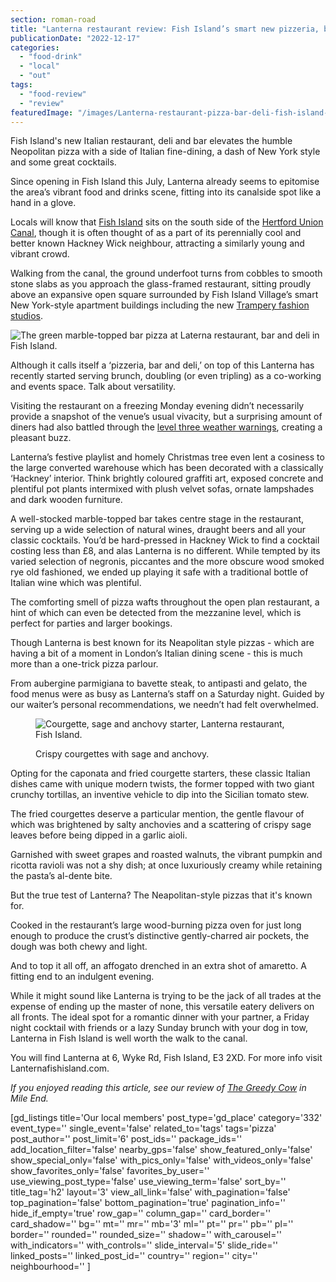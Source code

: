 ```yaml
---
section: roman-road
title: "Lanterna restaurant review: Fish Island’s smart new pizzeria, bar and deli"
publicationDate: "2022-12-17"
categories: 
  - "food-drink"
  - "local"
  - "out"
tags: 
  - "food-review"
  - "review"
featuredImage: "/images/Lanterna-restaurant-pizza-bar-deli-fish-island-5.jpg"
---
```


Fish Island's new Italian restaurant, deli and bar elevates the humble Neopolitan pizza with a side of Italian fine-dining, a dash of New York style and some great cocktails.

Since opening in Fish Island this July, Lanterna already seems to epitomise the area’s vibrant food and drinks scene, fitting into its canalside spot like a hand in a glove. 

Locals will know that [Fish Island](https://romanroadlondon.com/history-fish-island/) sits on the south side of the [Hertford Union Canal](https://romanroadlondon.com/hertford-union-canal-history-victoria-park/), though it is often thought of as a part of its perennially cool and better known Hackney Wick neighbour, attracting a similarly young and vibrant crowd. 

Walking from the canal, the ground underfoot turns from cobbles to smooth stone slabs as you approach the glass-framed restaurant, sitting proudly above an expansive open square surrounded by Fish Island Village’s smart New York-style apartment buildings including the new [Trampery fashion studios](https://thetrampery.com/spaces/workspaces/fish-island/).

![The green marble-topped bar pizza at Laterna restaurant, bar and deli in Fish Island.](/images/Lanterna-restaurant-pizza-bar-deli-fish-island-4-1024x683.jpg)

Although it calls itself a ‘pizzeria, bar and deli,’ on top of this Lanterna has recently started serving brunch, doubling (or even tripling) as a co-working and events space. Talk about versatility. 

Visiting the restaurant on a freezing Monday evening didn’t necessarily provide a snapshot of the venue’s usual vivacity, but a surprising amount of diners had also battled through the [level three weather warnings](https://romanroadlondon.com/cold-weather-warm-hubs-banks-bow-mile-end-fish-island-hackney-wick-globe-town/), creating a pleasant buzz. 

Lanterna’s festive playlist and homely Christmas tree even lent a cosiness to the large converted warehouse which has been decorated with a classically ‘Hackney’ interior. Think brightly coloured graffiti art, exposed concrete and plentiful pot plants intermixed with plush velvet sofas, ornate lampshades and dark wooden furniture. 

A well-stocked marble-topped bar takes centre stage in the restaurant, serving up a wide selection of natural wines, draught beers and all your classic cocktails. You’d be hard-pressed in Hackney Wick to find a cocktail costing less than £8, and alas Lanterna is no different. While tempted by its varied selection of negronis, piccantes and the more obscure wood smoked rye old fashioned, we ended up playing it safe with a traditional bottle of Italian wine which was plentiful.  

The comforting smell of pizza wafts throughout the open plan restaurant, a hint of which can even be detected from the mezzanine level, which is perfect for parties and larger bookings. 

Though Lanterna is best known for its Neapolitan style pizzas - which are having a bit of a moment in London’s Italian dining scene - this is much more than a one-trick pizza parlour. 

From aubergine parmigiana to bavette steak, to antipasti and gelato, the food menus were as busy as Lanterna’s staff on a Saturday night. Guided by our waiter’s personal recommendations, we needn’t had felt overwhelmed. 

<figure>

![Courgette, sage and anchovy starter, Lanterna restaurant, Fish Island.](/images/Lanterna-restaurant-courgettes-anchovy-sage-dish-1024x683.jpg)

<figcaption>

Crispy courgettes with sage and anchovy.

</figcaption>

</figure>

Opting for the caponata and fried courgette starters, these classic Italian dishes came with unique modern twists, the former topped with two giant crunchy tortillas, an inventive vehicle to dip into the Sicilian tomato stew. 

The fried courgettes deserve a particular mention, the gentle flavour of which was brightened by salty anchovies and a scattering of crispy sage leaves before being dipped in a garlic aioli. 

Garnished with sweet grapes and roasted walnuts, the vibrant pumpkin and ricotta ravioli was not a shy dish; at once luxuriously creamy while retaining the pasta’s al-dente bite. 

But the true test of Lanterna? The Neapolitan-style pizzas that it's known for. 

Cooked in the restaurant’s large wood-burning pizza oven for just long enough to produce the crust’s distinctive gently-charred air pockets, the dough was both chewy and light. 

And to top it all off, an affogato drenched in an extra shot of amaretto. A fitting end to an indulgent evening. 

While it might sound like Lanterna is trying to be the jack of all trades at the expense of ending up the master of none, this versatile eatery delivers on all fronts. The ideal spot for a romantic dinner with your partner, a Friday night cocktail with friends or a lazy Sunday brunch with your dog in tow, Lanterna in Fish Island is well worth the walk to the canal.

You will find Lanterna at 6, Wyke Rd, Fish Island, E3 2XD. For more info visit Lanternafishisland.com.

_If you enjoyed reading this article, see our review of_ [_The Greedy Cow_](https://romanroadlondon.com/greedy-cow-restaurant-food-review/) _in Mile End._  

\[gd\_listings title='Our local members' post\_type='gd\_place' category='332' event\_type='' single\_event='false' related\_to='tags' tags='pizza' post\_author='' post\_limit='6' post\_ids='' package\_ids='' add\_location\_filter='false' nearby\_gps='false' show\_featured\_only='false' show\_special\_only='false' with\_pics\_only='false' with\_videos\_only='false' show\_favorites\_only='false' favorites\_by\_user='' use\_viewing\_post\_type='false' use\_viewing\_term='false' sort\_by='' title\_tag='h2' layout='3' view\_all\_link='false' with\_pagination='false' top\_pagination='false' bottom\_pagination='true' pagination\_info='' hide\_if\_empty='true' row\_gap='' column\_gap='' card\_border='' card\_shadow='' bg='' mt='' mr='' mb='3' ml='' pt='' pr='' pb='' pl='' border='' rounded='' rounded\_size='' shadow='' with\_carousel='' with\_indicators='' with\_controls='' slide\_interval='5' slide\_ride='' linked\_posts='' linked\_post\_id='' country='' region='' city='' neighbourhood='' \]
